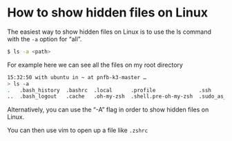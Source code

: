 # How to show hidden files on Linux

The easiest way to show hidden files on Linux is to use the ls command with the
`-a` option for “all”.

```bash
$ ls -a <path>
```

For example here we can see all the files on my root directory

```bash
15:32:50 with ubuntu in ~ at pnfb-k3-master …
> ls -a
.   .bash_history  .bashrc  .local      .profile              .ssh                       .viminfo    .zcompdump-pnfb-k3-master-5.8      .zsh_history
..  .bash_logout   .cache   .oh-my-zsh  .shell.pre-oh-my-zsh  .sudo_as_admin_successful  .zcompdump  .zcompdump-pnfb-k3-master-5.8.zwc  .zshrc
```

Alternatively, you can use the “-A” flag in order to show hidden files on Linux.

You can then use vim to open up a file like `.zshrc`
